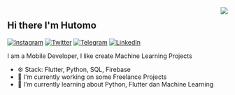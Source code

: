<img align="right" src="https://github-readme-stats.vercel.app/api?username=hutomosaktikartiko&show_icons=true"> 

## Hi there I'm Hutomo

[![Instagram](https://img.shields.io/static/v1?label=Instagram&message=%20&logo=Instagram&style=flat-square&logoColor=red)](https://www.instagram.com/hutomooskoj/)
[![Twitter](https://img.shields.io/static/v1?label=Twitter&message=%20&logo=Twitter&style=flat-square&logoColor=blue)](https://twitter.com/hutomosakti33)
[![Telegram](https://img.shields.io/static/v1?label=Telegram&message=%20&logo=Telegram&style=flat-square&logoColor=blue)](https://t.me/hutomooskoj)
[![LinkedIn](https://img.shields.io/static/v1?label=LinkedIn&message=%20&logo=LinkedIn&style=flat-square&logoColor=blue)](https://www.linkedin.com/in/hutomo-sakti-kartiko-488148198/)

I am a Mobile Developer, I like create Machine Learning Projects

- ⚙️ Stack: Flutter, Python, SQL, Firebase
- 🏢 I'm currently working on some Freelance Projects
- 🌱 I'm currently learning about Python, Flutter dan Machine Learning
